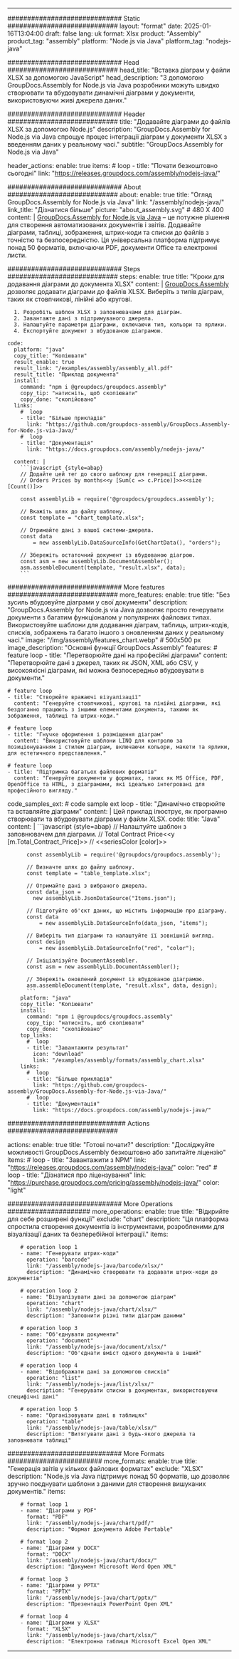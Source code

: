 



---
############################# Static ############################
layout: "format"
date:  2025-01-16T13:04:00
draft: false
lang: uk
format: Xlsx
product: "Assembly"
product_tag: "assembly"
platform: "Node.js via Java"
platform_tag: "nodejs-java"

############################# Head ############################
head_title: "Вставка діаграм у файли XLSX за допомогою JavaScript"
head_description: "З допомогою GroupDocs.Assembly for Node.js via Java розробники можуть швидко створювати та вбудовувати динамічні діаграми у документи, використовуючи живі джерела даних."

############################# Header ############################
title: "Додавайте діаграми до файлів XLSX за допомогою Node.js" 
description: "GroupDocs.Assembly for Node.js via Java спрощує процес інтеграції діаграм у документи XLSX з введенням даних у реальному часі."
subtitle: "GroupDocs.Assembly for Node.js via Java" 

header_actions:
  enable: true
  items:
    #  loop
    - title: "Почати безкоштовно сьогодні"
      link: "https://releases.groupdocs.com/assembly/nodejs-java/"
      
############################# About ############################
about:
    enable: true
    title: "Огляд GroupDocs.Assembly for Node.js via Java"
    link: "/assembly/nodejs-java/"
    link_title: "Дізнатися більше"
    picture: "about_assembly.svg" # 480 X 400
    content: |
       [GroupDocs.Assembly for Node.js via Java](/assembly/nodejs-java/) – це потужне рішення для створення автоматизованих документів і звітів. Додавайте діаграми, таблиці, зображення, штрих-коди та списки до файлів з точністю та безпосередністю. Ця універсальна платформа підтримує понад 50 форматів, включаючи PDF, документи Office та електронні листи.

############################# Steps ############################
steps:
    enable: true
    title: "Кроки для додавання діаграми до документа XLSX"
    content: |
      [GroupDocs.Assembly](/assembly/nodejs-java/) дозволяє додавати діаграми до файлів XLSX. Виберіть з типів діаграм, таких як стовпчикові, лінійні або кругові.
      
      1. Розробіть шаблон XLSX з заповнювачами для діаграм.
      2. Завантажте дані з підтримуваного джерела.
      3. Налаштуйте параметри діаграми, включаючи тип, кольори та ярлики.
      4. Експортуйте документ з вбудованою діаграмою.
   
    code:
      platform: "java"
      copy_title: "Копіювати"
      result_enable: true
      result_link: "/examples/assembly/assembly_all.pdf"
      result_title: "Приклад документа"
      install:
        command: "npm i @groupdocs/groupdocs.assembly"
        copy_tip: "натисніть, щоб скопіювати"
        copy_done: "скопійовано"
      links:
        #  loop
        - title: "Більше прикладів"
          link: "https://github.com/groupdocs-assembly/GroupDocs.Assembly-for-Node.js-via-Java/"
        #  loop
        - title: "Документація"
          link: "https://docs.groupdocs.com/assembly/nodejs-java/"
          
      content: |
        ```javascript {style=abap}
        // Додайте цей тег до свого шаблону для генерації діаграми.
        // Orders Prices by months<<y [Sum(c => c.Price)]>><<size [Count()]>>
    
        const assemblyLib = require('@groupdocs/groupdocs.assembly');

        // Вкажіть шлях до файлу шаблону.
        const template = "chart_template.xlsx";

        // Отримайте дані з вашої системи-джерела.
        const data 
            = new assemblyLib.DataSourceInfo(GetChartData(), "orders");

        // Збережіть остаточний документ із вбудованою діагрою.
        const asm = new assemblyLib.DocumentAssembler();
        asm.assembleDocument(template, "result.xlsx", data);
        ```           

############################# More features ############################
more_features:
  enable: true
  title: "Без зусиль вбудовуйте діаграми у свої документи"
  description: "GroupDocs.Assembly for Node.js via Java дозволяє просто генерувати документи з багатим функціоналом у популярних файлових типах. Використовуйте шаблони для додавання діаграм, таблиць, штрих-кодів, списків, зображень та багато іншого з оновленням даних у реальному часі."
  image: "/img/assembly/features_chart.webp" # 500x500 px
  image_description: "Основні функції GroupDocs.Assembly"
  features:
    # feature loop
    - title: "Перетворюйте дані на професійні діаграми"
      content: "Перетворюйте дані з джерел, таких як JSON, XML або CSV, у високоякісні діаграми, які можна безпосередньо вбудовувати в документи."

    # feature loop
    - title: "Створюйте вражаючі візуалізації"
      content: "Генеруйте стовпчикові, кругові та лінійні діаграми, які бездоганно працюють з іншими елементами документа, такими як зображення, таблиці та штрих-коди."

    # feature loop
    - title: "Гнучке оформлення і розміщення діаграм"
      content: "Використовуйте шаблони LINQ для контролю за позиціонуванням і стилем діаграм, включаючи кольори, макети та ярлики, для естетичного представлення."

    # feature loop
    - title: "Підтримка багатьох файлових форматів"
      content: "Генеруйте документи у форматах, таких як MS Office, PDF, OpenOffice та HTML, з діаграмами, які ідеально інтегровані для професійного вигляду."
      
  code_samples_ext:
    # code sample ext loop
    - title: "Динамічно створюйте та вставляйте діаграми"
      content: |
        Цей приклад ілюструє, як програмно створювати та вбудовувати діаграми у файли XLSX.
      code:
        title: "Java"
        content: |
          ```javascript {style=abap}
          // Налаштуйте шаблон з заповнювачем для діаграми.
          // Total Contract Price<<y [m.Total_Contract_Price]>>
          // <<seriesColor [color]>>
          
          const assemblyLib = require('@groupdocs/groupdocs.assembly');

          // Визначте шлях до файлу шаблону.
          const template = "table_template.xlsx";

          // Отримайте дані з вибраного джерела.
          const data_json = 
            new assemblyLib.JsonDataSource("Items.json");

          // Підготуйте об'єкт даних, що містить інформацію про діаграму.
          const data 
              = new assemblyLib.DataSourceInfo(data_json, "items");

          // Виберіть тип діаграми та налаштуйте її зовнішній вигляд.
          const design 
              = new assemblyLib.DataSourceInfo("red", "color");

          // Ініціалізуйте DocumentAssembler.
          const asm = new assemblyLib.DocumentAssembler();

          // Збережіть оновлений документ із вбудованою діаграмою.
          asm.assembleDocument(template, "result.xlsx", data, design);
          ```
        platform: "java"
        copy_title: "Копіювати"
        install:
          command: "npm i @groupdocs/groupdocs.assembly"
          copy_tip: "натисніть, щоб скопіювати"
          copy_done: "скопійовано"
        top_links:
          #  loop
          - title: "Завантажити результат"
            icon: "download"
            link: "/examples/assembly/formats/assembly_chart.xlsx"
        links:
          #  loop
          - title: "Більше прикладів"
            link: "https://github.com/groupdocs-assembly/GroupDocs.Assembly-for-Node.js-via-Java/"
          #  loop
          - title: "Документація"
            link: "https://docs.groupdocs.com/assembly/nodejs-java/"
            

            


############################## Actions ############################

actions:
  enable: true
  title: "Готові почати?"
  description: "Досліджуйте можливості GroupDocs.Assembly безкоштовно або запитайте ліцензію"
  items:
    #  loop
    - title: "Завантажити з NPM"
      link: "https://releases.groupdocs.com/assembly/nodejs-java/"
      color: "red"
        #  loop
    - title: "Дізнатися про ліцензування"
      link: "https://purchase.groupdocs.com/pricing/assembly/nodejs-java/"
      color: "light"


############################# More Operations #####################
more_operations:
    enable: true
    title: "Відкрийте для себе розширені функції"
    exclude: "chart"
    description: "Ця платформа спростила створення документів із інструментами, розробленими для візуалізації даних та безперебійної інтеграції."
    items: 
          
        # operation loop 1
        - name: "Генерувати штрих-коди"
          operation: "barcode"
          link: "/assembly/nodejs-java/barcode/xlsx/"
          description: "Динамічно створювати та додавати штрих-коди до документів"

        # operation loop 2
        - name: "Візуалізувати дані за допомогою діаграм"
          operation: "chart"
          link: "/assembly/nodejs-java/chart/xlsx/"
          description: "Заповнити різні типи діаграм даними"

        # operation loop 3
        - name: "Об'єднувати документи"
          operation: "document"
          link: "/assembly/nodejs-java/document/xlsx/"
          description: "Об'єднати вміст одного документа в інший"

        # operation loop 4
        - name: "Відображати дані за допомогою списків"
          operation: "list"
          link: "/assembly/nodejs-java/list/xlsx/"
          description: "Генерувати списки в документах, використовуючи специфічні дані"

        # operation loop 5
        - name: "Організовувати дані в таблицях"
          operation: "table"
          link: "/assembly/nodejs-java/table/xlsx/"
          description: "Витягувати дані з будь-якого джерела та заповнювати таблиці"
         
          
############################# More Formats ########################
more_formats:
    enable: true
    title: "Генерація звітів у кількох файлових форматах"
    exclude: "XLSX"
    description: "Node.js via Java підтримує понад 50 форматів, що дозволяє зручно поєднувати шаблони з даними для створення вишуканих документів."
    items: 
          
        # format loop 1
        - name: "Діаграми у PDF"
          format: "PDF"
          link: "/assembly/nodejs-java/chart/pdf/"
          description: "Формат документа Adobe Portable"
          
        # format loop 2
        - name: "Діаграми у DOCX"
          format: "DOCX"
          link: "/assembly/nodejs-java/chart/docx/"
          description: "Документ Microsoft Word Open XML"
          
        # format loop 3
        - name: "Діаграми у PPTX"
          format: "PPTX"
          link: "/assembly/nodejs-java/chart/pptx/"
          description: "Презентація PowerPoint Open XML"
          
        # format loop 4
        - name: "Діаграми у XLSX"
          format: "XLSX"
          link: "/assembly/nodejs-java/chart/xlsx/"
          description: "Електронна таблиця Microsoft Excel Open XML"


          

---